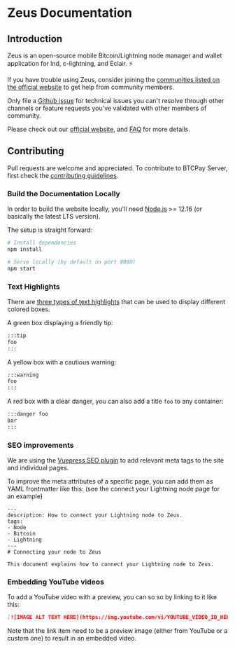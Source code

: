 # Zeus Documentation

## Introduction

Zeus is an open-source mobile Bitcoin/Lightning node manager and wallet application for lnd, c-lightning, and Eclair. ⚡️

If you have trouble using Zeus, consider joining the [communities listed on the official website]() to get help from community members.

Only file a [Github issue]() for technical issues you can't resolve through other channels or feature requests you've validated with other members of community.

Please check out our [official website](), and [FAQ]() for more details.

## Contributing

Pull requests are welcome and appreciated. To contribute to BTCPay Server, first check the [contributing guidelines]().

### Build the Documentation Locally

In order to build the website locally, you'll need [Node.js](https://nodejs.org/) >= 12.16 (or basically the latest LTS version).

The setup is straight forward:

```bash
# Install dependencies
npm install

# Serve locally (by default on port 8080)
npm start
```

### Text Highlights

There are [three types of text highlights](https://vuepress.vuejs.org/guide/markdown.html#custom-containers) that can be used to display different colored boxes.

A green box displaying a friendly tip:

```md
:::tip
foo
:::
```

A yellow box with a cautious warning:

```md
:::warning
foo
:::
```

A red box with a clear danger, you can also add a title `foo` to any container:

```md
:::danger foo
bar
:::
```

### SEO improvements

We are using the [Vuepress SEO plugin](https://www.npmjs.com/package/vuepress-plugin-seo) to add relevant meta tags to the site and individual pages.

To improve the meta attributes of a specific page, you can add them as YAML frontmatter like this: (see the connect your Lightning node page for an example)

```text
---
description: How to connect your Lightning node to Zeus.
tags:
- Node
- Bitcoin
- Lightning
---
# Connecting your node to Zeus

This document explains how to connect your Lightning node to Zeus.
```

### Embedding YouTube videos

To add a YouTube video with a preview, you can so so by linking to it like this:

```md
[![IMAGE ALT TEXT HERE](https://img.youtube.com/vi/YOUTUBE_VIDEO_ID_HERE/mqdefault.jpg)](https://www.youtube.com/watch?v=YOUTUBE_VIDEO_ID_HERE)
```

Note that the link item need to be a preview image (either from YouTube or a custom one) to result in an embedded video.